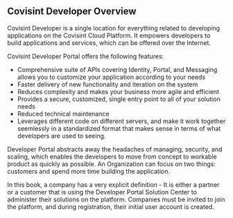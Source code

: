 ## Covisint Developer Overview

Covisint Developer is a single location for everything related to developing applications on the Covisint Cloud Platform. It empowers developers to build applications and services, which can be offered over the Internet.

Covisint Developer Portal offers the following features:
* Comprehensive suite of APIs covering Identity, Portal, and Messaging allows you to customize your application according to your needs
* Faster delivery of new functionality and iteration on the system
* Reduces complexity and makes your business more agile and efficient
* Provides a secure, customized, single entry point to all of your solution needs
* Reduced technical maintenance
* Leverages different code on different servers, and make it work together seemlessly in a standardized format that makes sense in terms of what developers are used to seeing.

Developer Portal abstracts away the headaches of managing, security, and scaling, which enables the developers to move from concept to workable product as quickly as possible. An Organization can focus on two things: customers and spend more time building the application.

In this book, a company has a very explicit definition - It is either a partner or a customer that is using the Developer Portal Solution Center to administer their solutions on the platform. Companies must be invited to join the platform, and during registration, their initial user account is created.

